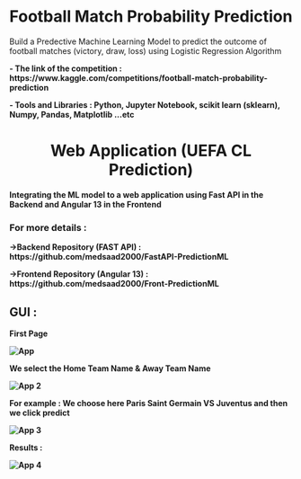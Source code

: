 <h1 style="text-align:center;">Football Match Probability Prediction</h1>

<p> Build a Predective Machine Learning Model to predict the outcome of football matches (victory, draw, loss) using Logistic Regression Algorithm </p>
<p> <strong>- The link of the competition : https://www.kaggle.com/competitions/football-match-probability-prediction </p>
<span> <strong>- Tools and Libraries :</strong> Python, Jupyter Notebook, scikit learn (sklearn), Numpy, Pandas, Matplotlib ...etc </p> <span>
<h1 style="text-align:center;">Web Application (UEFA CL Prediction)</h1>
<p>  Integrating the ML model to a web application using Fast API in the Backend and Angular 13 in the Frontend</p>
  <h3> For more details : </h3>
<p>  <strong>->Backend Repository (FAST API) :</strong> https://github.com/medsaad2000/FastAPI-PredictionML </p>
<p>  <strong>->Frontend Repository (Angular 13) :</strong> https://github.com/medsaad2000/Front-PredictionML </p>

<h2>GUI :</h2>
<p>First Page</p>
  
![App](https://user-images.githubusercontent.com/81382178/169703265-0c6be51f-4607-486f-b2da-70798a6161f5.png)

<p>We select the Home Team Name & Away Team Name</p>

![App 2](https://user-images.githubusercontent.com/81382178/169703303-ca3d291f-de4f-4995-8f03-3284f371c0fd.png)

<p>For example : We choose here Paris Saint Germain VS Juventus and then we click <strong>predict</strong></p>

![App 3](https://user-images.githubusercontent.com/81382178/169703343-855357a2-cffa-47c0-b71d-9fe10b265682.png)

<p>Results :</p>
  
  
![App 4](https://user-images.githubusercontent.com/81382178/169703381-f592264c-ef7b-4ddb-ae7b-33124350122e.png)
